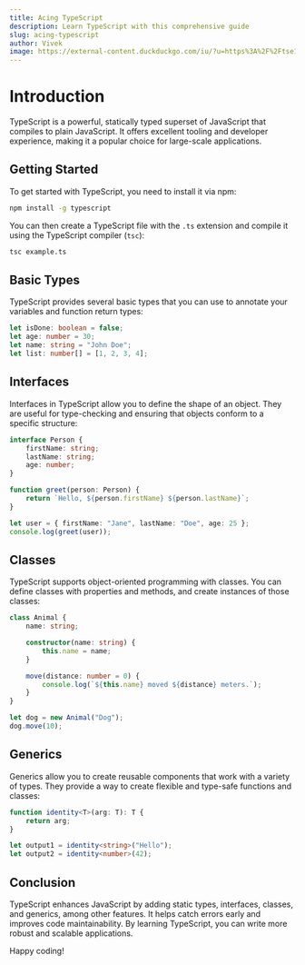 ```yaml
---
title: Acing TypeScript
description: Learn TypeScript with this comprehensive guide
slug: acing-typescript
author: Vivek
image: https://external-content.duckduckgo.com/iu/?u=https%3A%2F%2Ftse1.mm.bing.net%2Fth%3Fid%3DOIP.k_HMUolmEJkxvNgnwLF0bAHaEK%26pid%3DApi&f=1&ipt=28015f7cf6d34cb2d105e16103ddc27e26078292e599684cef0078bfe8008824&ipo=images
---
```


# Introduction

TypeScript is a powerful, statically typed superset of JavaScript that compiles to plain JavaScript. It offers excellent tooling and developer experience, making it a popular choice for large-scale applications.

## Getting Started

To get started with TypeScript, you need to install it via npm:

```bash
npm install -g typescript
```

You can then create a TypeScript file with the `.ts` extension and compile it using the TypeScript compiler (`tsc`):

```bash
tsc example.ts
```

## Basic Types

TypeScript provides several basic types that you can use to annotate your variables and function return types:

```typescript
let isDone: boolean = false;
let age: number = 30;
let name: string = "John Doe";
let list: number[] = [1, 2, 3, 4];
```

## Interfaces

Interfaces in TypeScript allow you to define the shape of an object. They are useful for type-checking and ensuring that objects conform to a specific structure:

```typescript
interface Person {
    firstName: string;
    lastName: string;
    age: number;
}

function greet(person: Person) {
    return `Hello, ${person.firstName} ${person.lastName}`;
}

let user = { firstName: "Jane", lastName: "Doe", age: 25 };
console.log(greet(user));
```

## Classes

TypeScript supports object-oriented programming with classes. You can define classes with properties and methods, and create instances of those classes:

```typescript
class Animal {
    name: string;

    constructor(name: string) {
        this.name = name;
    }

    move(distance: number = 0) {
        console.log(`${this.name} moved ${distance} meters.`);
    }
}

let dog = new Animal("Dog");
dog.move(10);
```

## Generics

Generics allow you to create reusable components that work with a variety of types. They provide a way to create flexible and type-safe functions and classes:

```typescript
function identity<T>(arg: T): T {
    return arg;
}

let output1 = identity<string>("Hello");
let output2 = identity<number>(42);
```

## Conclusion

TypeScript enhances JavaScript by adding static types, interfaces, classes, and generics, among other features. It helps catch errors early and improves code maintainability. By learning TypeScript, you can write more robust and scalable applications.

Happy coding!
